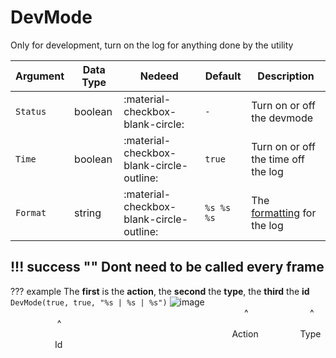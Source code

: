 # DevMode
Only for development, turn on the log for anything done by the utility

| Argument              | Data Type                            | Nedeed                    | Default         | Description
| ----------------------| ------------------------------------ | ------------------------- |-----------------|-------------
| `Status`                | boolean | :material-checkbox-blank-circle: | `-` | Turn on or off the devmode
| `Time`                | boolean | :material-checkbox-blank-circle-outline: | `true` | Turn on or off the time off the log
| `Format`                | string | :material-checkbox-blank-circle-outline: | `%s %s %s` | The [formatting](http://www.cplusplus.com/reference/cstdio/printf/) for the log

!!! success ""
    Dont need to be called every frame
---
??? example
    The **first** is the **action**, the **second** the **type**, the **third** the **id**
    ```
    DevMode(true, true, "%s | %s | %s")
    ```
    ![image](https://i.postimg.cc/6QW27jg2/image.png)<br>
                                                                                                   ^                         ^                       ^<br>
                                                                                              Action                 Type                   Id